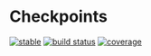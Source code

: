 # Checkpoints
[![stable](https://img.shields.io/badge/docs-latest-blue.svg)](https://invenia.github.io/Checkpoints.jl/stable)
[![build status](https://github.com/invenia/Checkpoints.jl/workflows/CI/badge.svg)](https://github.com/invenia/Checkpoints.jl/actions)
[![coverage](https://codecov.io/gh/invenia/Checkpoints.jl/branch/main/graph/badge.svg)](https://codecov.io/gh/invenia/Checkpoints.jl)
